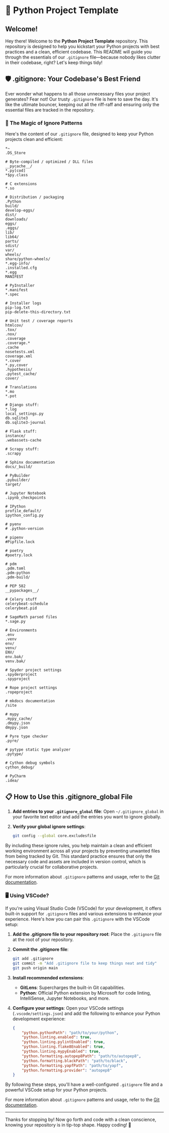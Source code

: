 # 🐍 Python Project Template

## Welcome!

Hey there! Welcome to the **Python Project Template** repository. This repository is designed to help you kickstart your Python projects with best practices and a clean, efficient codebase. This README will guide you through the essentials of our `.gitignore` file—because nobody likes clutter in their codebase, right? Let's keep things tidy!

## 🛡️ .gitignore: Your Codebase's Best Friend

Ever wonder what happens to all those unnecessary files your project generates? Fear not! Our trusty `.gitignore` file is here to save the day. It's like the ultimate bouncer, keeping out all the riff-raff and ensuring only the essential files are tracked in the repository.

### 🎩 The Magic of Ignore Patterns

Here's the content of our `.gitignore` file, designed to keep your Python projects clean and efficient:

```plaintext
*~
.DS_Store

# Byte-compiled / optimized / DLL files
__pycache__/
*.py[cod]
*$py.class

# C extensions
*.so

# Distribution / packaging
.Python
build/
develop-eggs/
dist/
downloads/
eggs/
.eggs/
lib/
lib64/
parts/
sdist/
var/
wheels/
share/python-wheels/
*.egg-info/
.installed.cfg
*.egg
MANIFEST

# PyInstaller
*.manifest
*.spec

# Installer logs
pip-log.txt
pip-delete-this-directory.txt

# Unit test / coverage reports
htmlcov/
.tox/
.nox/
.coverage
.coverage.*
.cache
nosetests.xml
coverage.xml
*.cover
*.py,cover
.hypothesis/
.pytest_cache/
cover/

# Translations
*.mo
*.pot

# Django stuff:
*.log
local_settings.py
db.sqlite3
db.sqlite3-journal

# Flask stuff:
instance/
.webassets-cache

# Scrapy stuff:
.scrapy

# Sphinx documentation
docs/_build/

# PyBuilder
.pybuilder/
target/

# Jupyter Notebook
.ipynb_checkpoints

# IPython
profile_default/
ipython_config.py

# pyenv
# .python-version

# pipenv
#Pipfile.lock

# poetry
#poetry.lock

# pdm
.pdm.toml
.pdm-python
.pdm-build/

# PEP 582
__pypackages__/

# Celery stuff
celerybeat-schedule
celerybeat.pid

# SageMath parsed files
*.sage.py

# Environments
.env
.venv
env/
venv/
ENV/
env.bak/
venv.bak/

# Spyder project settings
.spyderproject
.spyproject

# Rope project settings
.ropeproject

# mkdocs documentation
/site

# mypy
.mypy_cache/
.dmypy.json
dmypy.json

# Pyre type checker
.pyre/

# pytype static type analyzer
.pytype/

# Cython debug symbols
cython_debug/

# PyCharm
.idea/
```
## 📋 How to Use this .gitignore_global File

1. **Add entries to your `.gitignore_global` file**:
   Open `~/.gitignore_global` in your favorite text editor and add the entries you want to ignore globally.

2. **Verify your global ignore settings**:

   ```bash
   git config --global core.excludesfile
   ```

By including these ignore rules, you help maintain a clean and efficient working environment across all your projects by preventing unwanted files from being tracked by Git. This standard practice ensures that only the necessary code and assets are included in version control, which is particularly crucial for collaborative projects.

For more information about `.gitignore` patterns and usage, refer to the [Git documentation](https://git-scm.com/docs/gitignore).

### 🖥️ Using VSCode?

If you're using Visual Studio Code (VSCode) for your development, it offers built-in support for `.gitignore` files and various extensions to enhance your experience. Here's how you can pair this `.gitignore` with the VSCode setup:

1. **Add the .gitignore file to your repository root**:
   Place the `.gitignore` file at the root of your repository.

2. **Commit the .gitignore file**:

   ```bash
   git add .gitignore
   git commit -m "Add .gitignore file to keep things neat and tidy"
   git push origin main
   ```

3. **Install recommended extensions**:
   - **GitLens**: Supercharges the built-in Git capabilities.
   - **Python**: Official Python extension by Microsoft for code linting, IntelliSense, Jupyter Notebooks, and more.

4. **Configure your settings**:
   Open your VSCode settings (`.vscode/settings.json`) and add the following to enhance your Python development experience:

   ```json
   {
       "python.pythonPath": "path/to/your/python",
       "python.linting.enabled": true,
       "python.linting.pylintEnabled": true,
       "python.linting.flake8Enabled": true,
       "python.linting.mypyEnabled": true,
       "python.formatting.autopep8Path": "path/to/autopep8",
       "python.formatting.blackPath": "path/to/black",
       "python.formatting.yapfPath": "path/to/yapf",
       "python.formatting.provider": "autopep8"
   }
   ```

By following these steps, you'll have a well-configured `.gitignore` file and a powerful VSCode setup for your Python projects.

For more information about `.gitignore` patterns and usage, refer to the [Git documentation](https://git-scm.com/docs/gitignore).

---

Thanks for stopping by! Now go forth and code with a clean conscience, knowing your repository is in tip-top shape. Happy coding! 🚀
